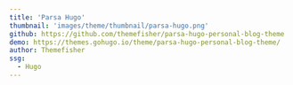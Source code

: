 ```yaml
---
title: 'Parsa Hugo'
thumbnail: 'images/theme/thumbnail/parsa-hugo.png'
github: https://github.com/themefisher/parsa-hugo-personal-blog-theme
demo: https://themes.gohugo.io/theme/parsa-hugo-personal-blog-theme/
author: Themefisher
ssg:
  - Hugo
---
```

